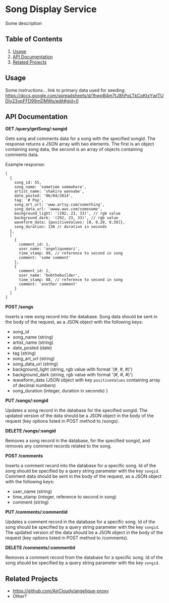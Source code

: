 # Song Display Service

Some description

## Table of Contents

1. [Usage](#usage)
1. [API Documentation](#api-documentation)
1. [Related Projects](#related-projects)

## Usage

Some instructions... link to primary data used for seeding: https://docs.google.com/spreadsheets/d/1hwpB4m7tJ8hPoLTkCoKtxYwlTUDIy23vpFFD99mDMWs/edit#gid=0

## API Documentation

**GET /query/getSong/:songid**

Gets song and comments data for a song with the specified songid. The response returns a JSON array with two elements. The first is an object containing song data, the second is an array of objects containing comments data.

Example response:
```
[
  {
    song_id: 55,
    song_name: 'sometime somewhere',
    artist_name: 'shakira wannabe',
    date_posted: '06/04/2014',
    tag: '# Pop',
    song_art_url: 'www.artsy.com/something',
    song_data_url: 'wwww.aws.com/somesome',
    background_light: '(292, 23, 33)', // rgb value
    background_dark: '(292, 23, 33)', // rgb value
    waveform_data: {positiveValues: [0, 0.29, 0.59]},
    song_duration: 136 // duration in seconds
  },
  [
    {
      comment_id: 1,
      user_name: 'angeliquemari',
      time_stamp: 99, // reference to second in song
      comment: 'some comment'
    },
    {
      comment_id: 2,
      user_name: 'bobthebuilder',
      time_stamp: 88, // reference to second in song
      comment: 'another comment'
    }
  ]
]
```

**POST /songs**

Inserts a new song record into the database. Song data should be sent in the body of the request, as a JSON object with the following keys:
  - song_id
  - song_name (string)
  - artist_name (string)
  - date_posted (date)
  - tag (string)
  - song_art_url (string)
  - song_data_url (string)
  - background_light (string, rgb value with format '(#, #, #)')
  - background_dark (string, rgb value with format '(#, #, #)')
  - waveform_data (JSON object with key `positiveValues` containing array of decimal numbers)
  - song_duration (integer, duration in seconds)
}

**PUT /songs/:songid**

Updates a song record in the database for the specified songid. The updated version of the data should be a JSON object in the body of the request (key options listed in POST method to /songs).

**DELETE /songs/:songid**

Removes a song record in the database, for the specified songid, and removes any comment records related to the song.

**POST /comments**

Inserts a comment record into the database for a specific song. Id of the song should be specified by a query string parameter with the key `songid`. Comment data should be sent in the body of the request, as a JSON object with the following keys:
  - user_name (string)
  - time_stamp (integer, reference to second in song)
  - comment (string)

**PUT /comments/:commentid**

Updates a comment record in the database for a specific song. Id of the song should be specified by a query string parameter with the key `songid`. The updated version of the data should be a JSON object in the body of the request (key options listed in POST method to /comments).

**DELETE /comments/:commentid**

Removes a comment record from the database for a specific song. Id of the song should be specified by a query string parameter with the key `songid`.

## Related Projects

  - https://github.com/AirCloudy/angelique-proxy
  - Other?
